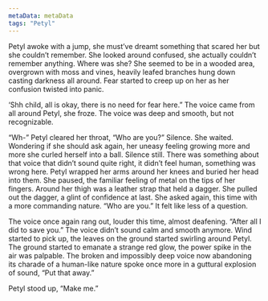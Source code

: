 ```yaml
---
metaData: metaData
tags: "Petyl"
---
```


Petyl awoke with a jump, she must’ve dreamt something that scared her but she couldn’t remember. She looked around confused, she actually couldn’t remember anything. Where was she? She seemed to be in a wooded area, overgrown with moss and vines, heavily leafed branches hung down casting darkness all around. Fear started to creep up on her as her confusion twisted into panic. 

‘Shh child, all is okay, there is no need for fear here.” The voice came from all around Petyl, she froze. The voice was deep and smooth, but not recognizable. 

“Wh-” Petyl cleared her throat, “Who are you?” Silence. She waited. Wondering if she should ask again, her uneasy feeling growing more and more she curled herself into a ball. Silence still. There was something about that voice that didn’t sound quite right, it didn’t feel human, something was wrong here. Petyl wrapped her arms around her knees and buried her head into them. She paused, the familiar feeling of metal on the tips of her fingers. Around her thigh was a leather strap that held a dagger. She pulled out the dagger, a glint of confidence at last. She asked again, this time with a more commanding nature. “Who are you.” It felt like less of a question. 

The voice once again rang out, louder this time, almost deafening. “After all I did to save you.” The voice didn’t sound calm and smooth anymore. Wind started to pick up, the leaves on the ground started swirling around Petyl. The ground started to emanate a strange red glow, the power spike in the air was palpable. The broken and impossibly deep voice now abandoning its charade of a human-like nature spoke once more in a guttural explosion of sound, “Put that away.”

Petyl stood up, “Make me.”
